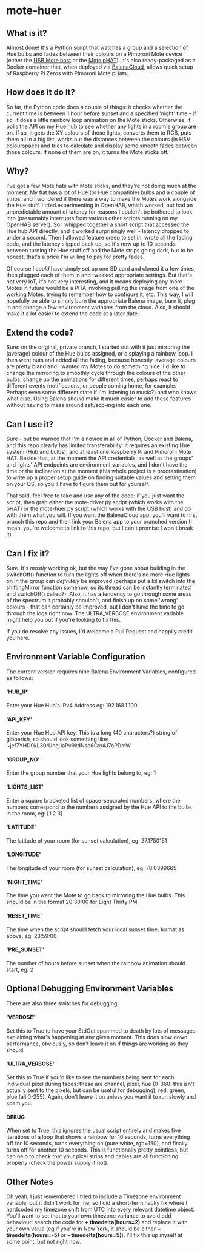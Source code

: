 # mote-huer

## What is it?

Almost done! It's a Python script that watches a group and a selection of Hue bulbs and fades between their colours on a Pimoroni Mote device (either the [USB Mote host](https://shop.pimoroni.com/products/mote) or the [Mote pHAT](https://shop.pimoroni.com/products/mote-phat)). It's also ready-packaged as a Docker container that, when deployed via [BalenaCloud](https://balena-cloud.com), allows quick setup of Raspberry Pi Zeros with Pimoroni Mote pHats.

## How does it do it?

So far, the Python code does a couple of things: it checks whether the current time is between 1 hour before sunset and a specified 'night' time - if so, it does a little rainbow loop animation on the Mote sticks. Otherwise, it polls the API on my Hue hub to see whether any lights in a room's group are on. If so, it gets the XY colours of those lights, converts them to RGB, puts them all in a big list, works out the distances between the colours (in HSV colourspace) and tries to calculate and display some smooth fades between those colours. If none of them are on, it turns the Mote sticks off.

## Why?

I've got a few Mote hats with Mote sticks, and they're not doing much at the moment. My flat has a lot of Hue (or Hue compatible) bulbs and a couple of strips, and I wondered if there was a way to make the Motes work alongside the Hue stuff. I tried experimenting in OpenHAB, which worked, but had an unpredictable amount of latency for reasons I couldn't be bothered to look into (presumably interrupts from various other scripts running on my OpenHAB server). So I whipped together a short script that accessed the Hue hub API directly, and it worked surprisingly well - latency dropped to under a second. Then I allowed feature creep to set in, wrote all the fading code, and the latency slipped back up, so it's now up to 10 seconds between turning the Hue stuff off and the Mote strips going dark, but to be honest, that's a price I'm willing to pay for pretty fades.

Of course I *could* have simply set up one SD card and cloned it a few times, then plugged each of them in and tweaked appropriate settings. But that's not very IoT, it's not very interesting, and it means deploying any more Motes in future would be a PITA involving pulling the image from one of the working Motes, trying to remember how to configure it, etc. This way, I will hopefully be able to simply burn the appropriate Balena image, burn it, plug in and change a few environment variables from the cloud. Also, it should make it a lot easier to extend the code at a later date.

## Extend the code?

Sure: on the original, private branch, I started out with it just mirroring the (average) colour of the Hue bulbs assigned, or displaying a rainbow loop. I then went nuts and added all the fading, because honestly, average colours are pretty bland and I wanted my Motes to do something nice. I'd like to change the mirroring to smoothly cycle through the colours of the other bulbs, change up the animations for different times, perhaps react to different events (notifications, or people coming home, for example. Perhaps even some different state if I'm listening to music?) and who knows what else. Using Balena *should* make it much easier to add these features without having to mess around ssh/scp-ing into each one.

## Can I use it?

Sure - but be warned that I'm a novice in all of Python, Docker and Balena, and this repo clearly has limited transferability: it requires an existing Hue system (Hub and bulbs), and at least one Raspberry Pi and Pimoroni Mote HAT. Beside that, at the moment the API credentials, as well as the groups' and lights' API endpoints are environment variables, and I don't have the time or the inclination at the moment (this whole project is a procrastination) to write up a proper setup guide on finding suitable values and setting them on your OS, so you'll have to figure them out for yourself.

That said, feel free to take and use any of the code: if you just want the script, then grab either the mote-driver.py script (which works with the pHAT) or the mote-huer.py script (which works with the USB host) and do with them what you will. If you want the BalenaCloud app, you'll want to first branch this repo and then link your Balena app to your branched version (I mean, you're welcome to link to this repo, but I can't promise I won't break it).

## Can I fix it?

Sure. It's *mostly* working ok, but the way I've gone about building in the switchOff() function to turn the lights off when there's no more Hue lights on in the group can *definitely* be improved (perhaps put a killswitch into the shiftingMirror function somehow, so its thread can be instantly terminated and switchOff() called?). Also, it has a tendency to go through some areas of the spectrum it probably shouldn't, and finish up on some 'wrong' colours - that can certainly be improved, but I don't have the time to go through the logs right now. The ULTRA_VERBOSE environment variable might help you out if you're looking to fix this. 

If you do resolve any issues, I'd welcome a Pull Request and happily credit you here.

## Environment Variable Configuration

The current version requires nine Balena Environment Variables, configured as follows:

#### 'HUB_IP'
Enter your Hue Hub's IPv4 Address eg: 192.168.1.100

#### 'API_KEY'
Enter your Hue Hub API key. This is a long (40 characters?) string of gibberish, so should look something like: ~jef7YHD9kL39rUnej1aPv9kdNso6GxuiJ7oPDmW

#### 'GROUP_NO'
Enter the group number that your Hue lights belong to, eg: 1

#### 'LIGHTS_LIST'
Enter a square bracketed list of space-separated numbers, where the numbers correspond to the numbers assigned by the Hue API to the bulbs in the room, eg: [1 2 3]

#### 'LATITUDE'
The latitude of your room (for sunset calculation), eg: 27.1750151

#### 'LONGITUDE'
The longitude of your room (for sunset calculation), eg: 78.0399665

#### 'NIGHT_TIME'
The time you want the Mote to go back to mirroring the Hue bulbs. This should be in the format 20:30:00 for Eight Thirty PM

#### 'RESET_TIME'
The time when the script should fetch your local sunset time, format as above, eg: 23:59:00

#### 'PRE_SUNSET'
The number of hours before sunset when the rainbow animation should start, eg: 2

## Optional Debugging Environment Variables

There are also three switches for debugging:

#### 'VERBOSE'
Set this to True to have your StdOut spammed to death by lots of messages explaining what's happening at any given moment. This does slow down performance, obviously, so don't leave it on if things are working as they should.

#### 'ULTRA_VERBOSE'
Set this to True if you'd like to see the numbers being sent for each individual pixel during fades: these are channel, pixel, hue (0-360: this isn't actually sent to the pixels, but can be useful for debugging), red, green, blue (all 0-255). Again, don't leave it on unless you want it to run slowly and spam you.

#### DEBUG
When set to True, this ignores the usual script entirely and makes five iterations of a loop that shows a rainbow for 10 seconds, turns everything off for 10 seconds, turns everything on (pure white, rgb=150), and finally turns off for another 10 seconds. This is functionally pretty pointless, but can help to check that your pixel strips and cables are all functioning properly (check the power supply if not).

## Other Notes

Oh yeah, I just remembered I tried to include a Timezone environment variable, but it didn't work for me, so I did a short-term hacky fix where I hardcoded my timezone shift from UTC into every relevant datetime object. You'll want to set that to your own timezone variance to avoid odd behaviour: search the code for **+ timedelta(hours=2)** and replace it with your own value (eg if you're in New York, it should be either **+ timedelta(hours=-5)** or **- timedelta(hours=5)**). I'll fix this up myself at some point, but not right now.
